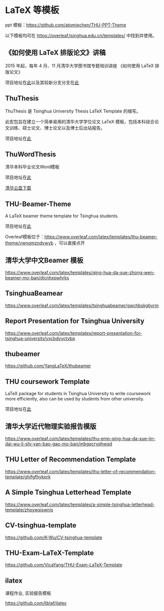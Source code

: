# LaTeX 等模板


ppt 模板：<https://github.com/atomiechen/THU-PPT-Theme>

以下模板均可在 <https://overleaf.tsinghua.edu.cn/templates/> 中找到并使用。

## 《如何使用 LaTeX 排版论文》讲稿

2015 年起，每年 4 月、11 月清华大学图书馆专题培训讲座 《如何使用 LaTeX 排版论文》

项目地址在[此](https://github.com/alick/thulib-latex-talk)以及其较新分支分支在[此](https://github.com/tuna/thulib-latex-talk)

## ThuThesis

ThuThesis 是 Tsinghua University Thesis LaTeX Template 的缩写。

此宏包旨在建立一个简单易用的清华大学学位论文 LaTeX 模板，包括本科综合论文训练、硕士论文、博士论文以及博士后出站报告。

项目地址在[此](https://github.com/tuna/thuthesis)

## ThuWordThesis

清华本科毕业论文Word模板

项目地址在[此](https://github.com/qbh16/ThuWordThesis)

[清华云盘下载](https://cloud.tsinghua.edu.cn/d/5e264d25ce124695b3de)

## THU-Beamer-Theme

A LaTeX beamer theme template for Tsinghua students.

项目地址在[此](https://github.com/Trinkle23897/THU-Beamer-Theme)

Overleaf模板位于：<https://www.overleaf.com/latex/templates/thu-beamer-theme/vwnqmzndvwyb> ，可以直接点开

## 清华大学中文Beamer 模板

<https://www.overleaf.com/latex/templates/qing-hua-da-xue-zhong-wen-beamer-mo-ban/djcnhxpwhrks>

## TsinghuaBeamear

<https://www.overleaf.com/latex/templates/tsinghuabeamer/gwchbskgbvrm>

## Report Presentation for Tsinghua University

<https://www.overleaf.com/latex/templates/report-presentation-for-tsinghua-university/yxcbdvyctybp>

## thubeamer

<https://github.com/YangLaTeX/thubeamer>

## THU coursework Template

LaTeX package for students in Tsinghua University to write coursework more efficiently, also can be used by students from other university.

项目地址在[此](https://github.com/zhaofeng-shu33/THU-coursework-template)

## 清华大学近代物理实验报告模版

<https://www.overleaf.com/latex/templates/thu-emp-qing-hua-da-xue-jin-dai-wu-li-shi-yan-bao-gao-mo-ban/mbgqcryqhwqd>

## THU Letter of Recommendation Template

<https://www.overleaf.com/latex/templates/thu-letter-of-recommendation-template/ghjfgfhykprk>

## A Simple Tsinghua Letterhead Template

<https://www.overleaf.com/latex/templates/a-simple-tsinghua-letterhead-template/zhpywsjswnjs>

## CV-tsinghua-template

<https://github.com/K-Wu/CV-tsinghua-template>

## THU-Exam-LaTeX-Template

<https://github.com/VicaYang/THU-Exam-LaTeX-Template>

## ilatex

课程作业, 实验报告模板

<https://github.com/liblaf/ilatex>
